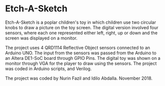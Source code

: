 # Etch-A-Sketch

Etch-A-Sketch is a poplar children's toy in which children use two circular knobs to draw a picture on the toy screen. The digital version involved four sensors, where each one represented either left, right, up or down and the screen was displayed on a monitor. 

The project uses 4 QRD1114 Reflective Object sensors connected to an Arduino UNO. The input from the sensors was passed from the Arduino to an Altera DE1-SoC board through GPIO Pins. The digital toy was shown on a monitor through VGA for the player to draw using the sensors. The project was coded in Arduino scripts, and Verilog. 

The project was coded by Nurin Fazil and Idilo Abdalla. November 2018.
